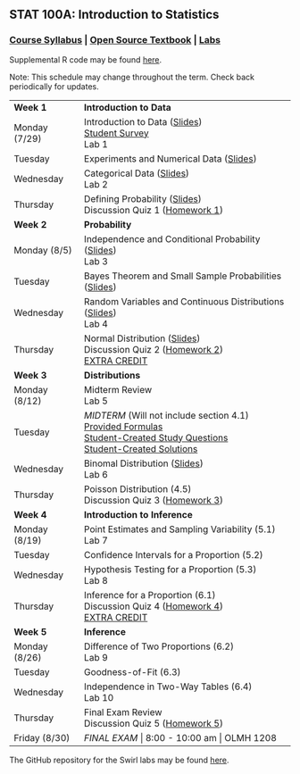 ## STAT 100A: Introduction to Statistics
### <a href="https://lgpcappiello.github.io/teaching/stat100a/syllabus.pdf" target="blank">Course Syllabus</a> | <a href="https://www.openintro.org/stat/textbook.php?stat_book=os" target="blank">Open Source Textbook</a> | <a href="https://lgpcappiello.github.io/teaching/stat100a/labs.html" target="blank">Labs</a> 

Supplemental R code may be found <a href="https://lgpcappiello.github.io/teaching/stat100a/RCode.html">here</a>.

Note: This schedule may change throughout the term. Check back periodically for updates.

<table>
  <tbody>
  <tr><td><strong>Week 1</strong></td><td><strong>Introduction to Data</strong></td></tr>
    <tr><td>Monday (7/29)        </td><td> Introduction to Data (<a href="https://lgpcappiello.github.io/teaching/stat100a/slides/W1D1.pdf" target="blank">Slides</a>) 
                                            <br> <a href="https://docs.google.com/forms/d/e/1FAIpQLSeGxnFLILOVs02FJYmkZpRWcCTRFY7TB7YFSMAdj6qDbWBSMg/viewform?usp=sf_link" target="blank">Student Survey</a>
                                            <br> Lab 1 </td></tr>
  <tr><td>Tuesday                </td><td> Experiments and Numerical Data (<a href="https://lgpcappiello.github.io/teaching/stat100a/slides/W1D2.pdf" target="blank">Slides</a>) </td></tr>
  <tr><td>Wednesday              </td><td> Categorical Data (<a href="https://lgpcappiello.github.io/teaching/stat100a/slides/W1D3.pdf" target="blank">Slides</a>) 
                                            <br> Lab 2 </td></tr>
  <tr><td>Thursday               </td><td>  Defining Probability (<a href="https://lgpcappiello.github.io/teaching/stat100a/slides/W1D4.pdf" target="blank">Slides</a>)
                                            <br> Discussion Quiz 1 (<a href="https://lgpcappiello.github.io/teaching/stat100a/hw1.html">Homework 1</a>) </td></tr>
  
  <tr><td><strong>Week 2</strong></td><td><strong>Probability</strong></td></tr>
  <tr><td>Monday (8/5)         </td><td>  Independence and Conditional Probability (<a href="https://lgpcappiello.github.io/teaching/stat100a/slides/W2D1.pdf" target="blank">Slides</a>)
                                            <br> Lab 3 </td></tr>
  <tr><td>Tuesday                </td><td> Bayes Theorem and Small Sample Probabilities (<a href="https://lgpcappiello.github.io/teaching/stat100a/slides/W2D2.pdf" target="blank">Slides</a>) </td></tr>
  <tr><td>Wednesday              </td><td> Random Variables and Continuous Distributions (<a href="https://lgpcappiello.github.io/teaching/stat100a/slides/W2D3.pdf" target="blank">Slides</a>) 
                                            <br> Lab 4 </td></tr>
  <tr><td>Thursday               </td><td>  Normal Distribution (<a href="https://lgpcappiello.github.io/teaching/stat100a/slides/W2D4.pdf" target="blank">Slides</a>)
                                            <br> Discussion Quiz 2 (<a href="https://lgpcappiello.github.io/teaching/stat100a/hw2.html">Homework 2</a>) 
                                            <br> <a href="https://lgpcappiello.github.io/teaching/stat100a/extracredit1.html">EXTRA CREDIT</a>
  </td></tr>

  <tr><td><strong>Week 3</strong></td><td><strong>Distributions</strong></td></tr>
  <tr><td>Monday (8/12)        </td><td>  Midterm Review
                                            <br> Lab 5 </td></tr>
  <tr><td>Tuesday                </td><td> <em>MIDTERM</em> (Will not include section 4.1) 
                                            <br> <a href="https://lgpcappiello.github.io/teaching/stat100a/formulas1.pdf">Provided Formulas</a>
                                            <br> <a href="https://lgpcappiello.github.io/teaching/stat100a/MidtermEC_Qs.pdf">Student-Created Study Questions</a>
                                            <br> <a href="https://lgpcappiello.github.io/teaching/stat100a/MidtermEC_Soln.pdf">Student-Created Solutions</a>
                                                                                  </td></tr>
  <tr><td>Wednesday              </td><td> Binomal Distribution (<a href="https://lgpcappiello.github.io/teaching/stat100a/slides/W3D3.pdf" target="blank">Slides</a>) 
                                            <br> Lab 6 </td></tr>
  <tr><td>Thursday               </td><td>  Poisson Distribution (4.5) 
                                            <br> Discussion Quiz 3 (<a href="https://lgpcappiello.github.io/teaching/stat100a/hw3.html">Homework 3</a>) </td></tr>

  <tr><td><strong>Week 4</strong></td><td><strong>Introduction to Inference</strong></td></tr>
  <tr><td>Monday (8/19)        </td><td> Point Estimates and Sampling Variability (5.1) 
                                            <br> Lab 7 </td></tr>
  <tr><td>Tuesday                </td><td> Confidence Intervals for a Proportion (5.2) </td></tr>
  <tr><td>Wednesday              </td><td> Hypothesis Testing for a Proportion (5.3) 
                                            <br> Lab 8 </td></tr>
  <tr><td>Thursday               </td><td> Inference for a Proportion (6.1) 
                                            <br> Discussion Quiz 4 (<a href="https://lgpcappiello.github.io/teaching/stat100a/hw4.html">Homework 4</a>) 
                                            <br> <a href="https://lgpcappiello.github.io/teaching/stat100a/extracredit2.html">EXTRA CREDIT</a>
  </td></tr>

  <tr><td><strong>Week 5</strong></td><td><strong>Inference</strong></td></tr>
  <tr><td>Monday (8/26)        </td><td> Difference of Two Proportions (6.2) 
                                          <br> Lab 9 </td></tr>
  <tr><td>Tuesday                </td><td> Goodness-of-Fit (6.3) </td></tr>
  <tr><td>Wednesday              </td><td> Independence in Two-Way Tables (6.4) 
                                          <br> Lab 10 </td></tr>
  <tr><td>Thursday               </td><td> Final Exam Review 
                                          <br> Discussion Quiz 5 (<a href="https://lgpcappiello.github.io/teaching/stat100a/hw5.html">Homework 5</a>) </td></tr>
  <tr><td>Friday (8/30)        </td><td> <em>FINAL EXAM</em> | 8:00 - 10:00 am | OLMH 1208 </td></tr>
</tbody>
</table>

The GitHub repository for the Swirl labs may be found <a href="https://github.com/lgpcappiello/STAT100A" target="blank">here</a>.
